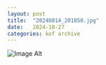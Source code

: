 ```yaml
---
layout:	post
title:	"20240814_201850.jpg"
date:	2024-10-27
categories:	kof archive
---
```


![Image Alt](https://k0f.github.io/assets/20240814_201850.jpg)